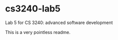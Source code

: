 cs3240-lab5
===========

Lab 5 for CS 3240: advanced software development

This is a very pointless readme. 
